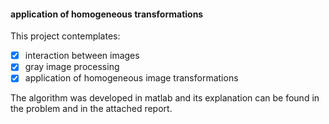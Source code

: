 #### application of homogeneous transformations
This project contemplates:
- [X] interaction between images
- [X] gray image processing
- [X] application of homogeneous image transformations

The algorithm was developed in matlab and its explanation can be found in the problem and in the attached report.

